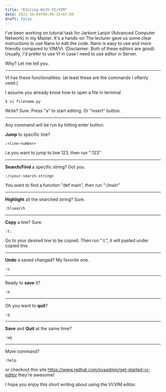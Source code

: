 ```yaml
---
title: "Editing With VI/VIM"
date: 2022-10-04T09:09:35+07:00
draft: false
---
```


I've been working on tutorial task for Jarkom Lanjut (Advanced Computer Network) in my Master. It's a hands-on  The lecturer gave us some clear instructions to use Nano to edit the code. Nano is easy to use and more friendly compared to VIM/VI. (Disclaimer: Both of these editors are good). Usually, I'd prefer to use VI in case I need to use editor in Server.


Why? Let me tell you.

---

VI has these functionalities:
(at least these are the commands I oftenly used.)

I assume you already know how to open a file in terminal
```
$ vi filename.py
```

Write? Sure.
Press "a" to start editing. Or "insert" button.

---

Any command will be run by hitting enter button.

**Jump** to specific line?
```
:<line-number>
```
i.e you want to jump to line 123, then run ":123"

---

**Search/Find** a specific string? Got you.
```
:/<your-search-string>
```
You want to find a function "def main", then run ":/main"

---

**Highlight** all the searched string? Sure.
```
:hlsearch
```

---

**Copy** a line? Sure.
```
:t.
```
Go to your desired line to be copied. Then run ":t.", it will pasted under copied line.

---

**Undo** a saved changed? My favorite one.
```
:u
```

---

Ready to **save** it?
```
:w
```

---

Oh you want to **quit**?
```
:q
```

---

**Save** and **Quit** at the same time?
```
:wq
```

---

More command?
```
:help
```
or checkout this site https://www.redhat.com/sysadmin/get-started-vi-editor they're awesome!

I hope you enjoy this short writing about using the VI/VIM editor.